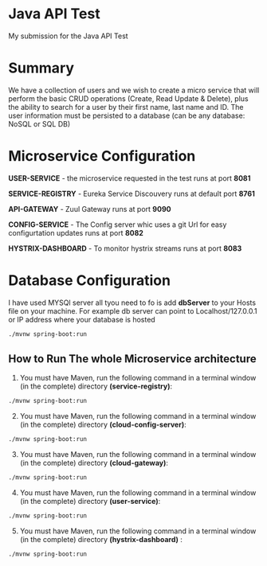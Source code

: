 # Java API Test
My submission for the Java API Test

# Summary
We have a collection of users and we wish to create a micro service that will perform the basic CRUD operations (Create, Read Update & Delete), plus the ability to search for a user by their first name, last name and ID. The user information must be persisted to a database (can be any database: NoSQL or SQL DB)



# Microservice Configuration
**USER-SERVICE** - the microservice requested in the test runs at  port **8081**

**SERVICE-REGISTRY** - Eureka Service Discouvery runs at default port **8761**

**API-GATEWAY** - Zuul Gateway runs at port **9090**

**CONFIG-SERVICE** - The Config server whic uses a git Url for easy configurtation updates runs at port **8082**

**HYSTRIX-DASHBOARD** - To monitor hystrix streams runs at port **8083**

# Database Configuration

I have used MYSQl server all tyou need to fo is add **dbServer** to your Hosts file on your machine. For example db server can point to Localhost/127.0.0.1 or IP address where your database is hosted

```bash
./mvnw spring-boot:run
```
## How to Run The whole Microservice architecture

1. You must have Maven, run the following command in a terminal window (in the complete) directory **(service-registry)**:

```bash
./mvnw spring-boot:run
```

2. You must have Maven, run the following command in a terminal window (in the complete) directory **(cloud-config-server)**:

```bash
./mvnw spring-boot:run
```

3. You must have Maven, run the following command in a terminal window (in the complete) directory **(cloud-gateway)**:

```bash
./mvnw spring-boot:run
```

4. You must have Maven, run the following command in a terminal window (in the complete) directory **(user-service)**:

```bash
./mvnw spring-boot:run
```

5. You must have Maven, run the following command in a terminal window (in the complete) directory **(hystrix-dashboard)** :

```bash
./mvnw spring-boot:run
```
